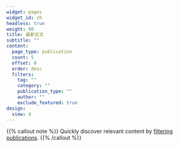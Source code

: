 ```yaml
---
widget: pages
widget_id: zh
headless: true
weight: 90
title: 最新论文
subtitle: ""
content:
  page_type: publication
  count: 5
  offset: 0
  order: desc
  filters:
    tag: ""
    category: ""
    publication_type: ""
    author: ""
    exclude_featured: true
design:
  view: 4
---
```


{{% callout note %}}
Quickly discover relevant content by [filtering publications](./publication/).
{{% /callout %}}
